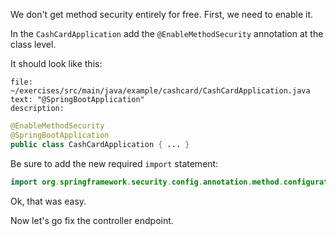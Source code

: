 We don't get method security entirely for free. First, we need to enable it.

In the `CashCardApplication` add the `@EnableMethodSecurity` annotation at the class level.

It should look like this:

```editor:select-matching-text
file: ~/exercises/src/main/java/example/cashcard/CashCardApplication.java
text: "@SpringBootApplication"
description:
```

```java
@EnableMethodSecurity
@SpringBootApplication
public class CashCardApplication { ... }
```

Be sure to add the new required `import` statement:

```java
import org.springframework.security.config.annotation.method.configuration.EnableMethodSecurity;
```

Ok, that was easy.

Now let's go fix the controller endpoint.
